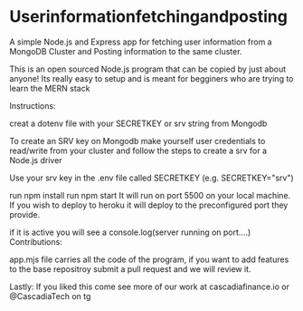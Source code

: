 # Userinformationfetchingandposting
A simple Node.js and Express app for fetching user information from a MongoDB Cluster and Posting information to the same cluster.


This is an open sourced Node.js program that can be copied by just about anyone!
Its really easy to setup and is meant for begginers who are trying to learn the MERN stack


Instructions: 

creat a dotenv file with your SECRETKEY or srv string from Mongodb

To create an SRV key on Mongodb make yourself user credentials to read/write from your cluster and follow the steps to create a srv for a Node.js driver

Use your srv key in the .env file called SECRETKEY (e.g. SECRETKEY="srv")

run npm install
run npm start
It will run on port 5500 on your local machine. If you wish to deploy to heroku it will deploy to the preconfigured port they provide. 

if it is active you will see a console.log(server running on port....)
Contributions: 

app.mjs file carries all the code of the program, if you want to add features to the base repositroy submit a pull request and we will review it. 

Lastly: If you liked this come see more of our work at cascadiafinance.io or @CascadiaTech on tg
